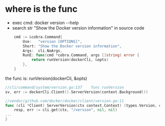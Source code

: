 # where is the func
* exec cmd: docker version --help
* search str "Show the Docker version information" in source code
~~~go
	cmd := &cobra.Command{
		Use:   "version [OPTIONS]",
		Short: "Show the Docker version information",
		Args:  cli.NoArgs,
		RunE: func(cmd *cobra.Command, args []string) error {
			return runVersion(dockerCli, &opts)
		},
	}
~~~
the func is: runVersion(dockerCli, &opts)

~~~go
//cli/command/system/version.go:137    func runVersion
sv, err := dockerCli.Client().ServerVersion(context.Background())
~~~

~~~go
//vendor/github.com/docker/docker/client/version.go:11
func (cli *Client) ServerVersion(ctx context.Context) (types.Version, error) {
	resp, err := cli.get(ctx, "/version", nil, nil)
...
}
~~~